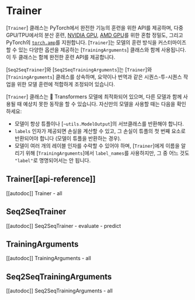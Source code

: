<!--Copyright 2020 The HuggingFace Team. All rights reserved.

Licensed under the Apache License, Version 2.0 (the "License"); you may not use this file except in compliance with
the License. You may obtain a copy of the License at

http://www.apache.org/licenses/LICENSE-2.0

Unless required by applicable law or agreed to in writing, software distributed under the License is distributed on
an "AS IS" BASIS, WITHOUT WARRANTIES OR CONDITIONS OF ANY KIND, either express or implied. See the License for the
specific language governing permissions and limitations under the License.

⚠️ Note that this file is in Markdown but contain specific syntax for our doc-builder (similar to MDX) that may not be
rendered properly in your Markdown viewer.

-->

# Trainer

[`Trainer`] 클래스는 PyTorch에서 완전한 기능의 훈련을 위한 API를 제공하며, 다중 GPU/TPU에서의 분산 훈련, [NVIDIA GPU](https://nvidia.github.io/apex/), [AMD GPU](https://rocm.docs.amd.com/en/latest/rocm.html)를 위한 혼합 정밀도, 그리고 PyTorch의 [`torch.amp`](https://pytorch.org/docs/stable/amp.html)를 지원합니다. [`Trainer`]는 모델의 훈련 방식을 커스터마이즈할 수 있는 다양한 옵션을 제공하는 [`TrainingArguments`] 클래스와 함께 사용됩니다. 이 두 클래스는 함께 완전한 훈련 API를 제공합니다.

[`Seq2SeqTrainer`]와 [`Seq2SeqTrainingArguments`]는 [`Trainer`]와 [`TrainingArguments`] 클래스를 상속하며, 요약이나 번역과 같은 시퀀스-투-시퀀스 작업을 위한 모델 훈련에 적합하게 조정되어 있습니다.

<Tip warning={true}>

[`Trainer`] 클래스는 🤗 Transformers 모델에 최적화되어 있으며, 다른 모델과 함께 사용될 때 예상치 못한 동작을 할 수 있습니다. 자신만의 모델을 사용할 때는 다음을 확인하세요:

- 모델이 항상 튜플이나 [`~utils.ModelOutput`]의 서브클래스를 반환해야 합니다.
- `labels` 인자가 제공되면 손실을 계산할 수 있고, 그 손실이 튜플의 첫 번째 요소로 반환되어야 합니다 (모델이 튜플을 반환하는 경우).
- 모델이 여러 개의 레이블 인자를 수락할 수 있어야 하며, [`Trainer`]에게 이름을 알리기 위해 [`TrainingArguments`]에서 `label_names`를 사용하지만, 그 중 어느 것도 `"label"`로 명명되어서는 안 됩니다.

</Tip>

## Trainer[[api-reference]]

[[autodoc]] Trainer
    - all

## Seq2SeqTrainer

[[autodoc]] Seq2SeqTrainer
    - evaluate
    - predict

## TrainingArguments

[[autodoc]] TrainingArguments
    - all

## Seq2SeqTrainingArguments

[[autodoc]] Seq2SeqTrainingArguments
    - all
    